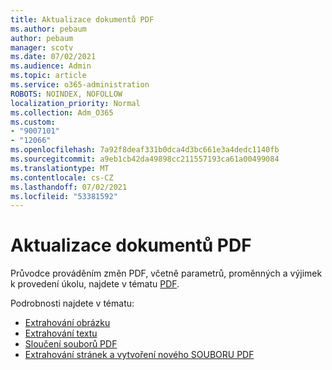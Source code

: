 ```yaml
---
title: Aktualizace dokumentů PDF
ms.author: pebaum
author: pebaum
manager: scotv
ms.date: 07/02/2021
ms.audience: Admin
ms.topic: article
ms.service: o365-administration
ROBOTS: NOINDEX, NOFOLLOW
localization_priority: Normal
ms.collection: Adm_O365
ms.custom:
- "9007101"
- "12066"
ms.openlocfilehash: 7a92f8deaf331b0dca4d3bc661e3a4dedc1140fb
ms.sourcegitcommit: a9eb1cb42da49898cc211557193ca61a00499084
ms.translationtype: MT
ms.contentlocale: cs-CZ
ms.lasthandoff: 07/02/2021
ms.locfileid: "53381592"
---
```

# <a name="update-pdf-documents"></a>Aktualizace dokumentů PDF

Průvodce prováděním změn PDF, včetně parametrů, proměnných a výjimek k provedení úkolu, najdete v tématu [PDF](/power-automate/desktop-flows/actions-reference/pdf).

Podrobnosti najdete v tématu:

- [Extrahování obrázku](/power-automate/desktop-flows/actions-reference/pdf#pdf-actions)
- [Extrahování textu](/power-automate/desktop-flows/actions-reference/pdf#extracttextfrompdfaction)
- [Sloučení souborů PDF](/power-automate/desktop-flows/actions-reference/pdf#mergefiles)
- [Extrahování stránek a vytvoření nového SOUBORU PDF](/power-automate/desktop-flows/actions-reference/pdf#extractpages)
